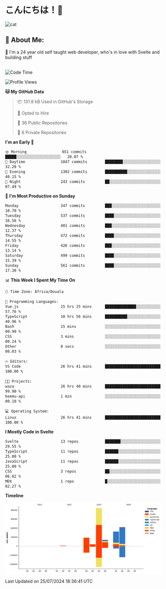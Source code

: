 

# こんにちは！🙂  
![cat](https://github.com/michaelnji/michaelnji/assets/73862378/606e99e9-2c18-4853-8722-991e4af8eae6)

## 💫 About Me:
🙂 I'm a 24 year old self taught web developer, who's in love with Svelte and building stuff <br><br>

<!--START_SECTION:waka-->
![Code Time](http://img.shields.io/badge/Code%20Time-804%20hrs%2032%20mins-blue)

![Profile Views](http://img.shields.io/badge/Profile%20Views-0-blue)

**🐱 My GitHub Data** 

> 📦 131.8 kB Used in GitHub's Storage 
 > 
> 💼 Opted to Hire
 > 
> 📜 36 Public Repositories 
 > 
> 🔑 6 Private Repositories 
 > 
**I'm an Early 🐤** 

```text
🌞 Morning                651 commits         █████░░░░░░░░░░░░░░░░░░░░   20.07 % 
🌆 Daytime                1047 commits        ████████░░░░░░░░░░░░░░░░░   32.28 % 
🌃 Evening                1302 commits        ██████████░░░░░░░░░░░░░░░   40.15 % 
🌙 Night                  243 commits         ██░░░░░░░░░░░░░░░░░░░░░░░   07.49 % 
```
📅 **I'm Most Productive on Sunday** 

```text
Monday                   347 commits         ███░░░░░░░░░░░░░░░░░░░░░░   10.70 % 
Tuesday                  537 commits         ████░░░░░░░░░░░░░░░░░░░░░   16.56 % 
Wednesday                401 commits         ███░░░░░░░░░░░░░░░░░░░░░░   12.37 % 
Thursday                 472 commits         ████░░░░░░░░░░░░░░░░░░░░░   14.55 % 
Friday                   426 commits         ███░░░░░░░░░░░░░░░░░░░░░░   13.14 % 
Saturday                 499 commits         ████░░░░░░░░░░░░░░░░░░░░░   15.39 % 
Sunday                   561 commits         ████░░░░░░░░░░░░░░░░░░░░░   17.30 % 
```


📊 **This Week I Spent My Time On** 

```text
🕑︎ Time Zone: Africa/Douala

💬 Programming Languages: 
Vue.js                   15 hrs 25 mins      ██████████████░░░░░░░░░░░   57.76 % 
TypeScript               10 hrs 56 mins      ██████████░░░░░░░░░░░░░░░   40.96 % 
Bash                     15 mins             ░░░░░░░░░░░░░░░░░░░░░░░░░   00.99 % 
CSS                      3 mins              ░░░░░░░░░░░░░░░░░░░░░░░░░   00.24 % 
Other                    0 secs              ░░░░░░░░░░░░░░░░░░░░░░░░░   00.03 % 

🔥 Editors: 
VS Code                  26 hrs 41 mins      █████████████████████████   100.00 % 

🐱‍💻 Projects: 
waza                     26 hrs 40 mins      █████████████████████████   99.90 % 
beemu-api                1 min               ░░░░░░░░░░░░░░░░░░░░░░░░░   00.10 % 

💻 Operating System: 
Linux                    26 hrs 41 mins      █████████████████████████   100.00 % 
```

**I Mostly Code in Svelte** 

```text
Svelte                   13 repos            ███████░░░░░░░░░░░░░░░░░░   29.55 % 
TypeScript               11 repos            ██████░░░░░░░░░░░░░░░░░░░   25.00 % 
JavaScript               11 repos            ██████░░░░░░░░░░░░░░░░░░░   25.00 % 
CSS                      3 repos             ██░░░░░░░░░░░░░░░░░░░░░░░   06.82 % 
MDX                      1 repo              █░░░░░░░░░░░░░░░░░░░░░░░░   02.27 % 
```



**Timeline**

![Lines of Code chart](https://raw.githubusercontent.com/michaelnji/michaelnji/main/assets/bar_graph.png)


 Last Updated on 25/07/2024 18:36:41 UTC
<!--END_SECTION:waka-->
